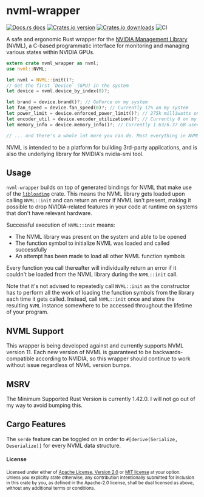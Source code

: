 # nvml-wrapper

[![Docs.rs docs](https://docs.rs/nvml-wrapper/badge.svg)](https://docs.rs/nvml-wrapper)
[![Crates.io version](https://img.shields.io/crates/v/nvml-wrapper.svg?style=flat-square)](https://crates.io/crates/nvml-wrapper)
[![Crates.io downloads](https://img.shields.io/crates/d/nvml-wrapper.svg?style=flat-square)](https://crates.io/crates/nvml-wrapper)
![CI](https://github.com/Cldfire/nvml-wrapper/workflows/CI/badge.svg)

A safe and ergonomic Rust wrapper for the [NVIDIA Management Library][nvml] (NVML),
a C-based programmatic interface for monitoring and managing various states within
NVIDIA GPUs.

```rust
extern crate nvml_wrapper as nvml;
use nvml::NVML;

let nvml = NVML::init()?;
// Get the first `Device` (GPU) in the system
let device = nvml.device_by_index(0)?;

let brand = device.brand()?; // GeForce on my system
let fan_speed = device.fan_speed(0)?; // Currently 17% on my system
let power_limit = device.enforced_power_limit()?; // 275k milliwatts on my system
let encoder_util = device.encoder_utilization()?; // Currently 0 on my system; Not encoding anything
let memory_info = device.memory_info()?; // Currently 1.63/6.37 GB used on my system

// ... and there's a whole lot more you can do. Most everything in NVML is wrapped and ready to go
```

NVML is intended to be a platform for building 3rd-party applications, and is
also the underlying library for NVIDIA's nvidia-smi tool.

## Usage

`nvml-wrapper` builds on top of generated bindings for NVML that make use of the
[`libloading`][libloading] crate. This means the NVML library gets loaded upon
calling `NVML::init` and can return an error if NVML isn't present, making it
possible to drop NVIDIA-related features in your code at runtime on systems that
don't have relevant hardware.

Successful execution of `NVML::init` means:

* The NVML library was present on the system and able to be opened
* The function symbol to initialize NVML was loaded and called successfully
* An attempt has been made to load all other NVML function symbols

Every function you call thereafter will individually return an error if it couldn't
be loaded from the NVML library during the `NVML::init` call.

Note that it's not advised to repeatedly call `NVML::init` as the constructor
has to perform all the work of loading the function symbols from the library
each time it gets called. Instead, call `NVML::init` once and store the resulting
`NVML` instance somewhere to be accessed throughout the lifetime of your program.

## NVML Support

This wrapper is being developed against and currently supports NVML version
11. Each new version of NVML is guaranteed to be backwards-compatible according
to NVIDIA, so this wrapper should continue to work without issue regardless of
NVML version bumps.

## MSRV

The Minimum Supported Rust Version is currently 1.42.0. I will not go out of my
way to avoid bumping this.

## Cargo Features

The `serde` feature can be toggled on in order to `#[derive(Serialize, Deserialize)]`
for every NVML data structure.

#### License

<sup>
Licensed under either of <a href="LICENSE-APACHE">Apache License, Version
2.0</a> or <a href="LICENSE-MIT">MIT license</a> at your option.
</sup>

<br>

<sub>
Unless you explicitly state otherwise, any contribution intentionally submitted
for inclusion in this crate by you, as defined in the Apache-2.0 license, shall
be dual licensed as above, without any additional terms or conditions.
</sub>

[nvml]: https://developer.nvidia.com/nvidia-management-library-nvml
[libloading]: https://github.com/nagisa/rust_libloading
